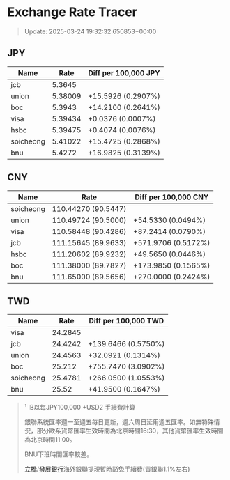 # Exchange Rate Tracer

> Update: 2025-03-24 19:32:32.650853+00:00

## JPY

| Name      |    Rate | Diff per 100,000 JPY   |
|-----------|---------|------------------------|
| jcb       | 5.3645  |                        |
| union     | 5.38009 | +15.5926 (0.2907%)     |
| boc       | 5.3943  | +14.2100 (0.2641%)     |
| visa      | 5.39434 | +0.0376 (0.0007%)      |
| hsbc      | 5.39475 | +0.4074 (0.0076%)      |
| soicheong | 5.41022 | +15.4725 (0.2868%)     |
| bnu       | 5.4272  | +16.9825 (0.3139%)     |

## CNY

| Name      | Rate                | Diff per 100,000 CNY   |
|-----------|---------------------|------------------------|
| soicheong | 110.44270	(90.5447) |                        |
| union     | 110.49724	(90.5000) | +54.5330 (0.0494%)     |
| visa      | 110.58448	(90.4286) | +87.2414 (0.0790%)     |
| jcb       | 111.15645	(89.9633) | +571.9706 (0.5172%)    |
| hsbc      | 111.20602	(89.9232) | +49.5650 (0.0446%)     |
| boc       | 111.38000	(89.7827) | +173.9850 (0.1565%)    |
| bnu       | 111.65000	(89.5656) | +270.0000 (0.2424%)    |

## TWD

| Name      |    Rate | Diff per 100,000 TWD   |
|-----------|---------|------------------------|
| visa      | 24.2845 |                        |
| jcb       | 24.4242 | +139.6466 (0.5750%)    |
| union     | 24.4563 | +32.0921 (0.1314%)     |
| boc       | 25.212  | +755.7470 (3.0902%)    |
| soicheong | 25.4781 | +266.0500 (1.0553%)    |
| bnu       | 25.52   | +41.9500 (0.1647%)     |


> ¹ IB以每JPY100,000 +USD2 手續費計算
>
> 銀聯系統匯率週一至週五每日更新，週六周日延用週五匯率。如無特殊情況，部分歐系貨幣匯率生效時間為北京時間16:30，其他貨幣匯率生效時間為北京時間11:00。
>
> BNU下班時間匯率較差。
>
> [立橋](https://www.wlbank.com.mo/uploads/ueditor/file/20181211/1544536513900230.pdf)/[發展銀行](https://www.mdb.com.mo/Service_Charges_20230728.pdf)海外銀聯提現暫時豁免手續費(貴銀聯1.1%左右)

